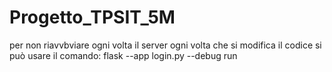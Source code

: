 # Progetto_TPSIT_5M

per non riavvbviare ogni volta il server ogni volta che si modifica il codice si può usare il comando:
flask --app login.py --debug run